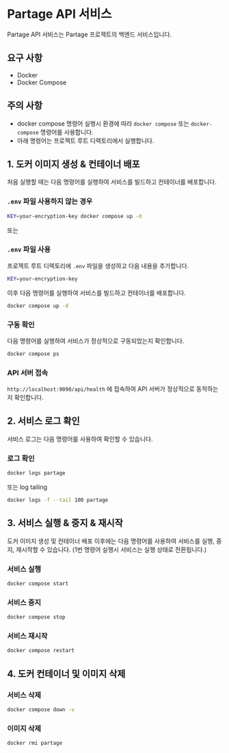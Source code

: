 # Partage API 서비스

Partage API 서비스는 Partage 프로젝트의 백엔드 서비스입니다.

## 요구 사항

- Docker
- Docker Compose

## 주의 사항
- docker compose 명령어 실행시 환경에 따라 `docker compose` 또는 `docker-compose` 명령어를 사용합니다.
- 아래 명령어는 프로젝트 루트 디렉토리에서 실행합니다.

## 1. 도커 이미지 생성 & 컨테이너 배포

처음 실행할 때는 다음 명령어를 실행하여 서비스를 빌드하고 컨테이너를 배포합니다.


### `.env` 파일 사용하지 않는 경우
```sh
KEY=your-encryption-key docker compose up -d
```

또는

### `.env` 파일 사용

프로젝트 루트 디렉토리에 `.env` 파일을 생성하고 다음 내용을 추가합니다.

```sh
KEY=your-encryption-key
```

이후 다음 명령어를 실행하여 서비스를 빌드하고 컨테이너를 배포합니다.

```sh
docker compose up -d
```

### 구동 확인

다음 명령어를 실행하여 서비스가 정상적으로 구동되었는지 확인합니다.

```sh
docker compose ps
```

### API 서버 접속

`http://localhost:9090/api/health` 에 접속하여 API 서버가 정상적으로 동작하는지 확인합니다.

## 2. 서비스 로그 확인

서비스 로그는 다음 명령어를 사용하여 확인할 수 있습니다.

### 로그 확인
```sh
docker logs partage
```
또는 log tailing

```sh
docker logs -f --tail 100 partage
```


## 3. 서비스 실행 & 중지 & 재시작

도커 이미지 생성 및 컨테이너 배포 이후에는 다음 명령어를 사용하여 서비스를 실행, 중지, 재시작할 수 있습니다.
(1번 명령어 실행시 서비스는 실행 상태로 전환됩니다.)

### 서비스 실행
```sh
docker compose start
```

### 서비스 중지
```sh
docker compose stop
```

### 서비스 재시작
```sh
docker compose restart
```

## 4. 도커 컨테이너 및 이미지 삭제

### 서비스 삭제
```sh
docker compose down -v
```
### 이미지 삭제
```sh
docker rmi partage
```
